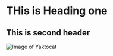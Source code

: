 # THis is Heading one
## This is second header

![Image of Yaktocat](https://octodex.github.com/images/yaktocat.png)
